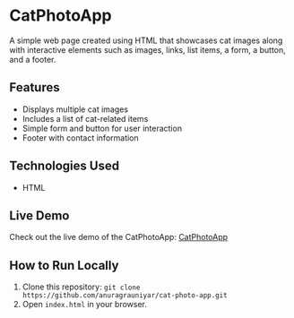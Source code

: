 # CatPhotoApp

A simple web page created using HTML that showcases cat images along with interactive elements such as images, links, list items, a form, a button, and a footer.

## Features
- Displays multiple cat images
- Includes a list of cat-related items
- Simple form and button for user interaction
- Footer with contact information

## Technologies Used
- HTML

## Live Demo
Check out the live demo of the CatPhotoApp: [CatPhotoApp](https://anuragraniyar.github.io/cat-photo-app/)

## How to Run Locally
1. Clone this repository:
   `git clone https://github.com/anuragrauniyar/cat-photo-app.git`
2. Open `index.html` in your browser.
